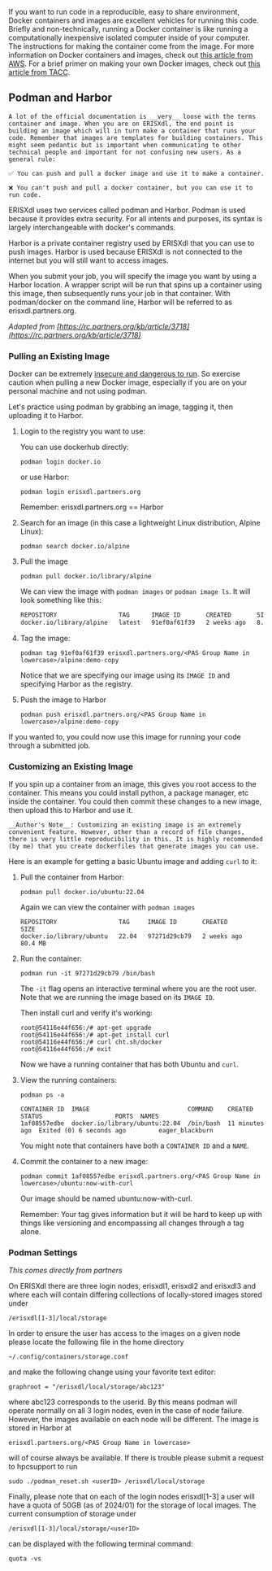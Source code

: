 <!-- # Using Containers -->
If you want to run code in a reproducible, easy to share environment, Docker containers and images are excellent vehicles for running this code. Briefly and non-technically, running a Docker container is like running a computationally inexpensive isolated computer inside of your computer. The instructions for making the container come from the image. For more information on Docker containers and images, check out [this article from AWS](https://aws.amazon.com/compare/the-difference-between-docker-images-and-containers/). For a brief primer on making your own Docker images, check out [this article from TACC](https://containers-at-tacc.readthedocs.io/en/latest/containerize-your-code/overview.html). 


## Podman and Harbor
```{important}
A lot of the official documentation is __very__ loose with the terms container and image. When you are on ERISXdl, the end point is building an image which will in turn make a container that runs your code. Remember that images are templates for building containers. This might seem pedantic but is important when communicating to other technical people and important for not confusing new users. As a general rule:

✅ You can push and pull a docker image and use it to make a container. 

❌ You can't push and pull a docker container, but you can use it to run code.
```

ERISXdl uses two services called podman and Harbor. Podman is used because it provides extra security. For all intents and purposes, its syntax is largely interchangeable with docker's commands.

Harbor is a private container registry used by ERISXdl that you can use to push images. Harbor is used because ERISXdl is not connected to the internet but you will still want to access images.

When you submit your job, you will specify the image you want by using a Harbor location. A wrapper script will be run that spins up a container using this image, then subsequently runs your job in that container. With podman/docker on the command line, Harbor will be referred to as erisxdl.partners.org. 

*Adapted from [https://rc.partners.org/kb/article/3718](https://rc.partners.org/kb/article/3718)*
### Pulling an Existing Image
Docker can be extremely [insecure and dangerous to run](https://docs.docker.com/engine/security/). So exercise caution when pulling a new Docker image, especially if you are on your personal machine and not using podman.

Let's practice using podman by grabbing an image, tagging it, then uploading it to Harbor.

1. Login to the registry you want to use:

    You can use dockerhub directly:

    `podman login docker.io`

    or use Harbor: 

    `podman login erisxdl.partners.org`

    Remember: erisxdl.partners.org == Harbor

2. Search for an image (in this case a lightweight Linux distribution, Alpine Linux):

    `podman search docker.io/alpine`

3. Pull the image

    `podman pull docker.io/library/alpine`

    We can view the image with `podman images` or `podman image ls`. It will look something like this:
    
    ```bash
    REPOSITORY                 TAG      IMAGE ID       CREATED       SIZE
    docker.io/library/alpine   latest   91ef0af61f39   2 weeks ago   8.09 MB
    ```

4. Tag the image:

    `podman tag 91ef0af61f39 erisxdl.partners.org/<PAS Group Name in lowercase>/alpine:demo-copy`

    Notice that we are specifying our image using its `IMAGE ID` and specifying Harbor as the registry.

5.  Push the image to Harbor

    `podman push erisxdl.partners.org/<PAS Group Name in lowercase>/alpine:demo-copy`

If you wanted to, you could now use this image for running your code through a submitted job.

### Customizing an Existing Image
If you spin up a container from an image, this gives you root access to the container. This means you could install python, a package manager, etc inside the container. You could then commit these changes to a new image, then upload this to Harbor and use it.

```{warning}
__Author's Note__: Customizing an existing image is an extremely convenient feature. However, other than a record of file changes, there is very little reproducibility in this. It is highly recommended (by me) that you create dockerfiles that generate images you can use.
```
Here is an example for getting a basic Ubuntu image and adding `curl` to it:

1. Pull the container from Harbor:

    `podman pull docker.io/ubuntu:22.04`

    Again we can view the container with `podman images`
    ```text
    REPOSITORY                 TAG     IMAGE ID       CREATED       SIZE
    docker.io/library/ubuntu   22.04   97271d29cb79   2 weeks ago   80.4 MB
    ```
2. Run the container:

    `podman run -it 97271d29cb79 /bin/bash`

    The `-it` flag opens an interactive terminal where you are the root user. Note that we are running the image based on its `IMAGE ID`. 

    Then install curl and verify it's working:
    ```text
    root@54116e44f656:/# apt-get upgrade
    root@54116e44f656:/# apt-get install curl
    root@54116e44f656:/# curl cht.sh/docker
    root@54116e44f656:/# exit
    ```

    Now we have a running container that has both Ubuntu and `curl`. 
3. View the running containers:

    `podman ps -a`

    ```text
    CONTAINER ID  IMAGE                           COMMAND    CREATED         STATUS                    PORTS  NAMES
    1af08557edbe  docker.io/library/ubuntu:22.04  /bin/bash  11 minutes ago  Exited (0) 6 seconds ago         eager_blackburn
    ```

    You might note that containers have both a `CONTAINER ID` and a `NAME`.
4. Commit the container to a new image:

    `podman commit 1af08557edbe erisxdl.partners.org/<PAS Group Name in lowercase>/ubuntu:now-with-curl`

    Our image should be named ubuntu:now-with-curl. 

    Remember: Your tag gives information but it will be hard to keep up with things like versioning and encompassing all changes through a tag alone. 

### Podman Settings
*This comes directly from partners*

On ERISXdl there are three login nodes, erisxdl1, erisxdl2 and erisxdl3 and where each will contain differing collections of locally-stored images stored under

`/erisxdl[1-3]/local/storage`

In order to ensure the user has access to the images on a given node please locate the following file in the home directory

`~/.config/containers/storage.conf`

and make the following change using your favorite text editor: 

`graphroot = "/erisxdl/local/storage/abc123"`

where abc123 corresponds to the userid. By this means podman will operate normally on all 3 login nodes, even in the case of node failure. However, the images available on each node will be different. The image is stored in Harbor at 

`erisxdl.partners.org/<PAS Group Name in lowercase>`

will of course always be available. If there is trouble please submit a request to hpcsupport to run

`sudo ./podman_reset.sh <userID> /erisxdl/local/storage`

Finally, please note that on each of the login nodes erisxdl[1-3] a user will have a quota of 50GB (as of 2024/01) for the storage of local images. The current consumption of storage under 

`/erisxdl[1-3]/local/storage/<userID>`

can be displayed with the following terminal command:

`quota -vs`
